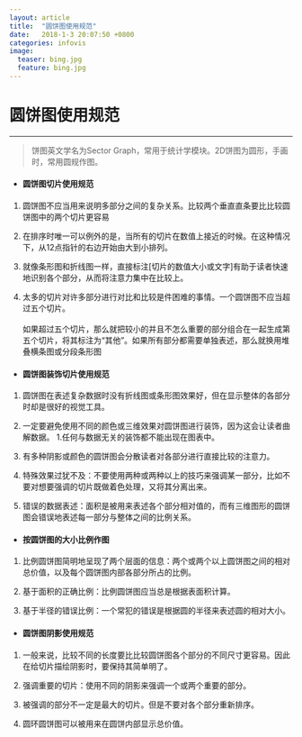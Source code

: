 ```yaml
---
layout: article
title:  "圆饼图使用规范"
date:   2018-1-3 20:07:50 +0800
categories: infovis 
image:
  teaser: bing.jpg
  feature: bing.jpg
---
```


# 圆饼图使用规范
---

> 饼图英文学名为Sector Graph，常用于统计学模块。2D饼图为圆形，手画时，常用圆规作图。

- ####  圆饼图切片使用规范
1. 圆饼图不应当用来说明多部分之间的复杂关系。比较两个垂直直条要比比较圆饼图中的两个切片更容易

1. 在排序时唯一可以例外的是，当所有的切片在数值上接近的时候。在这种情况下，从12点指针的右边开始由大到小排列。
1. 就像条形图和折线图一样，直接标注[切片的数值大小或文字]有助于读者快速地识别各个部分，从而将注意力集中在比较上。
1. 太多的切片对许多部分进行对比和比较是件困难的事情。一个圆饼图不应当超过五个切片。<br><br>如果超过五个切片，那么就把较小的并且不怎么重要的部分组合在一起生成第五个切片，将其标注为“其他”。如果所有部分都需要单独表述，那么就换用堆叠横条图或分段条形图



- ####  圆饼图装饰切片使用规范
1. 圆饼图在表述复杂数据时没有折线图或条形图效果好，但在显示整体的各部分时却是很好的视觉工具。
 
1. 一定要避免使用不同的颜色或三维效果对圆饼图进行装饰，因为这会让读者曲解数据。
1.任何与数据无关的装饰都不能出现在图表中。

1. 有多种阴影或颜色的圆饼图会分散读者对各部分进行直接比较的注意力。
1. 特殊效果过犹不及：不要使用两种或两种以上的技巧来强调某一部分，比如不要对想要强调的切片既做着色处理，又将其分离出来。
1. 错误的数据表述：面积是被用来表述各个部分相对值的，而有三维图形的圆饼图会错误地表述每一部分与整体之间的比例关系。


- #### 按圆饼图的大小比例作图

1. 比例圆饼图简明地呈现了两个层面的信息：两个或两个以上圆饼图之间的相对总价值，以及每个圆饼图内部各部分所占的比例。

1. 基于面积的正确比例：比例圆饼图应当总是根据表面积计算。

1. 基于半径的错误比例：一个常犯的错误是根据圆的半径来表述圆的相对大小。



- #### 圆饼图阴影使用规范

1.  一般来说，比较不同的长度要比比较圆饼图各个部分的不同尺寸更容易。因此在给切片描绘阴影时，要保持其简单明了。

1.  强调重要的切片：使用不同的阴影来强调一个或两个重要的部分。

1.  被强调的部分不一定是最大的切片。但是不要对各个部分重新排序。

1.  圆环圆饼图可以被用来在圆饼内部显示总价值。
